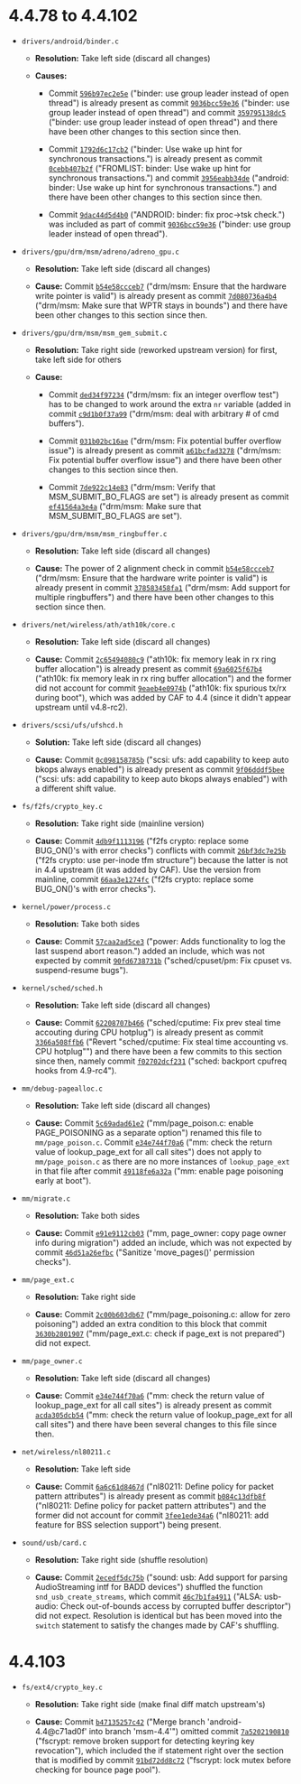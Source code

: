 # 4.4.78 to 4.4.102

* `drivers/android/binder.c`

  * **Resolution:** Take left side (discard all changes)

  * **Causes:**

    * Commit [`596b97ec2e5e`](https://git.kernel.org/pub/scm/linux/kernel/git/stable/linux-stable.git/commit/?id=596b97ec2e5e24c966b9cb4aa9a9766e53ecdd43) ("binder: use group leader instead of open thread") is already present as commit [`9036bcc59e36`](https://source.codeaurora.org/quic/la/kernel/msm-4.4/commit/?id=9036bcc59e36952da230f31187b1ab2f866ebfae) ("binder: use group leader instead of open thread") and commit [`359795138dc5`](https://source.codeaurora.org/quic/la/kernel/msm-4.4/commit/?id=359795138dc5440e09c58025e28ec1b38d648c09) ("binder: use group leader instead of open thread") and there have been other changes to this section since then.

    * Commit [`1792d6c17cb2`](https://git.kernel.org/pub/scm/linux/kernel/git/stable/linux-stable.git/commit/?id=1792d6c17cb282fd8e5cd197a8b33cb78484eb6a) ("binder: Use wake up hint for synchronous transactions.") is already present as commit [`0cebb407b2f`](https://source.codeaurora.org/quic/la/kernel/msm-4.4/commit/?id=0cebb407b2f431d748d9cc85cf7e4232a9223342) ("FROMLIST: binder: Use wake up hint for synchronous transactions.") and commit [`3956eabb34de`](https://source.codeaurora.org/quic/la/kernel/msm-4.4/commit/?id=3956eabb34de6b24bdbe90013c7567867bb139ea) ("android: binder: Use wake up hint for synchronous transactions.") and there have been other changes to this section since then.

    * Commit [`9dac44d5d4b0`](https://git.kernel.org/pub/scm/linux/kernel/git/stable/linux-stable.git/commit/?id=9dac44d5d4b0a7fffe04ad505e0a082e900ad767) ("ANDROID: binder: fix proc->tsk check.") was included as part of commit [`9036bcc59e36`](https://source.codeaurora.org/quic/la/kernel/msm-4.4/commit/?id=9036bcc59e36952da230f31187b1ab2f866ebfae) ("binder: use group leader instead of open thread").


* `drivers/gpu/drm/msm/adreno/adreno_gpu.c`

  * **Resolution:** Take left side (discard all changes)

  * **Cause:** Commit [`b54e58ccceb7`](https://git.kernel.org/pub/scm/linux/kernel/git/stable/linux-stable.git/commit/?id=b54e58ccceb794176b37037e76df3a7ed876b360) ("drm/msm: Ensure that the hardware write pointer is valid") is already present as commit [`7d080736a4b4`](https://source.codeaurora.org/quic/la/kernel/msm-4.4/commit/?id=7d080736a4b4601a16a2d81a4537d0202fc05157) ("drm/msm: Make sure that WPTR stays in bounds") and there have been other changes to this section since then.


* `drivers/gpu/drm/msm/msm_gem_submit.c`

  * **Resolution:** Take right side (reworked upstream version) for first, take left side for others

  * **Cause:**

    * Commit [`ded34f97234`](https://git.kernel.org/pub/scm/linux/kernel/git/stable/linux-stable.git/commit/?id=ded34f972348b0f252256bee161839c1aa5d8ae4) ("drm/msm: fix an integer overflow test") has to be changed to work around the extra `nr` variable (added in commit [`c9d1b0f37a99`](https://source.codeaurora.org/quic/la/kernel/msm-4.4/commit/?id=c9d1b0f37a99eb67d5f96e20ea37d7953558ce3c) ("drm/msm: deal with arbitrary # of cmd buffers").

    * Commit [`031b02bc16ae`](https://git.kernel.org/pub/scm/linux/kernel/git/stable/linux-stable.git/commit/?id=031b02bc16aeeb34c8038026cbbca1e6430c9d75) ("drm/msm: Fix potential buffer overflow issue") is already present as commit [`a61bcfad3278`](https://source.codeaurora.org/quic/la/kernel/msm-4.4/commit/?id=a61bcfad32789785760c516299035d4c28e85670) ("drm/msm: Fix potential buffer overflow issue") and there have been other changes to this section since then.

    * Commit [`7de922c14e83`](https://git.kernel.org/pub/scm/linux/kernel/git/stable/linux-stable.git/commit/?id=7de922c14e838c46b3ce3ff4719bbb82ee307e8d) ("drm/msm: Verify that MSM_SUBMIT_BO_FLAGS are set") is already present as commit [`ef41564a3e4a`](https://source.codeaurora.org/quic/la/kernel/msm-4.4/commit/?id=ef41564a3e4af0c3c101fae76f77b3ea65aca5be) ("drm/msm: Make sure that MSM_SUBMIT_BO_FLAGS are set").


* `drivers/gpu/drm/msm/msm_ringbuffer.c`

  * **Resolution:** Take left side (discard all changes)

  * **Cause:** The power of 2 alignment check in commit [`b54e58ccceb7`](https://git.kernel.org/pub/scm/linux/kernel/git/stable/linux-stable.git/commit/?id=b54e58ccceb794176b37037e76df3a7ed876b360) ("drm/msm: Ensure that the hardware write pointer is valid") is already present in commit [`378583458fa1`](https://source.codeaurora.org/quic/la/kernel/msm-4.4/commit/?id=378583458fa167277b15d145dccce253459393ec) ("drm/msm: Add support for multiple ringbuffers") and there have been other changes to this section since then.


* `drivers/net/wireless/ath/ath10k/core.c`

  * **Resolution:** Take left side (discard all changes)

  * **Cause:** Commit [`2c65494080c9`](https://git.kernel.org/pub/scm/linux/kernel/git/stable/linux-stable.git/commit/?id=2c65494080c900c8a0aa4a865b57a8001960ff26) ("ath10k: fix memory leak in rx ring buffer allocation") is already present as commit [`69a6025f67b4`](https://source.codeaurora.org/quic/la/kernel/msm-4.4/commit/?id=69a6025f67b41a3b03e165db46ea7d346a45ae81) ("ath10k: fix memory leak in rx ring buffer allocation") and the former did not account for commit [`9eaeb4e0974b`](https://source.codeaurora.org/quic/la/kernel/msm-4.4/commit/?id=9eaeb4e0974b976a037b7c55f0fe409bccbb7fdd) ("ath10k: fix spurious tx/rx during boot"), which was added by CAF to 4.4 (since it didn't appear upstream until v4.8-rc2).


* `drivers/scsi/ufs/ufshcd.h`

  * **Solution:** Take left side (discard all changes)

  * **Cause:** Commit [`0c098158785b`](https://git.kernel.org/pub/scm/linux/kernel/git/stable/linux-stable.git/commit/?id=0c098158785b5c8091c0bae3aa505060414076cc) ("scsi: ufs: add capability to keep auto bkops always enabled") is already present as commit [`9f06dddf5bee`](https://source.codeaurora.org/quic/la/kernel/msm-4.4/commit/?id=9f06dddf5beecbcdf36535e0e587c23aaa7785f5) ("scsi: ufs: add capability to keep auto bkops always enabled") with a different shift value.


* `fs/f2fs/crypto_key.c`

  * **Resolution:** Take right side (mainline version)

  * **Cause:** Commit [`4db9f1113196`](https://git.kernel.org/pub/scm/linux/kernel/git/stable/linux-stable.git/commit/?id=4db9f1113196e7b4df4e754e7e770b22aee81c01) ("f2fs crypto: replace some BUG_ON()'s with error checks") conflicts with commit [`26bf3dc7e25b`](https://source.codeaurora.org/quic/la/kernel/msm-4.4/commit/?id=26bf3dc7e25b813ff5c92234f8165941fdc12a63) ("f2fs crypto: use per-inode tfm structure") because the latter is not in 4.4 upstream (it was added by CAF). Use the version from mainline, commit [`66aa3e1274fc`](https://git.kernel.org/pub/scm/linux/kernel/git/stable/linux-stable.git/commit/?id=66aa3e1274fcf887e9d6501a68163270fc7718e7) ("f2fs crypto: replace some BUG_ON()'s with error checks").


* `kernel/power/process.c`

  * **Resolution:** Take both sides

  * **Cause:** Commit [`57caa2ad5ce3`](https://source.codeaurora.org/quic/la/kernel/msm-4.4/commit/?id=57caa2ad5ce35bedb7ab374a2e5b4d7adf63da2b) ("power: Adds functionality to log the last suspend abort reason.") added an include, which was not expected by commit [`90fd6738731b`](https://git.kernel.org/pub/scm/linux/kernel/git/stable/linux-stable.git/commit/?id=90fd6738731b6d105fc8f04832ae17a9ac82c05c) ("sched/cpuset/pm: Fix cpuset vs. suspend-resume bugs").

* `kernel/sched/sched.h`

  * **Resolution:** Take left side (discard all changes)

  * **Cause:** Commit [`62208707b466`](https://git.kernel.org/pub/scm/linux/kernel/git/stable/linux-stable.git/commit/?id=62208707b466cc3c6ce951a7c4b7b4bb9b9192f6) ("sched/cputime: Fix prev steal time accouting during CPU hotplug") is already present as commit [`3366a508ffb6`](https://source.codeaurora.org/quic/la/kernel/msm-4.4/commit/?id=3366a508ffb6b0698dd309d1ca19a66522b886b1) ("Revert "sched/cputime: Fix steal time accounting vs. CPU hotplug"") and there have been a few commits to this section since then, namely commit [`f02702dcf231`](https://source.codeaurora.org/quic/la/kernel/msm-4.4/commit/?id=f02702dcf231c3258aabd702023286f6c01aaa21) ("sched: backport cpufreq hooks from 4.9-rc4").

* `mm/debug-pagealloc.c`

  * **Resolution:** Take left side (discard all changes)

  * **Cause:** Commit [`5c69adad61e2`](https://source.codeaurora.org/quic/la/kernel/msm-4.4/commit/?id=5c69adad61e27f467fa8e1671633e455741e3fae) ("mm/page_poison.c: enable PAGE_POISONING as a separate option") renamed this file to `mm/page_poison.c`. Commit [`e34e744f70a6`](https://git.kernel.org/pub/scm/linux/kernel/git/stable/linux-stable.git/commit/?id=e34e744f70a68f8f16f945a286802898c56a8b5a) ("mm: check the return value of lookup_page_ext for all call sites") does not apply to `mm/page_poison.c` as there are no more instances of `lookup_page_ext` in that file after commit [`49118fe6a32a`](https://source.codeaurora.org/quic/la/kernel/msm-4.4/commit/?id=49118fe6a32a49d198128a6dd1d6bfd0e3b189f8) ("mm: enable page poisoning early at boot").

* `mm/migrate.c`

  * **Resolution:** Take both sides

  * **Cause:** Commit [`e91e9112cb03`](https://source.codeaurora.org/quic/la/kernel/msm-4.4/commit/?id=e91e9112cb03570cf572365bfdaeacd1c13a3dbd) ("mm, page_owner: copy page owner info during migration") added an include, which was not expected by commit [`46d51a26efbc`](https://git.kernel.org/pub/scm/linux/kernel/git/stable/linux-stable.git/commit/?id=46d51a26efbc7cbaa2bc1f01628a00a604193856) ("Sanitize 'move_pages()' permission checks").

* `mm/page_ext.c`

  * **Resolution:** Take right side

  * **Cause:** Commit [`2c00b603db67`](https://source.codeaurora.org/quic/la/kernel/msm-4.4/commit/?id=2c00b603db67af40aa0b02c834cc58fec98d3023) ("mm/page_poisoning.c: allow for zero poisoning") added an extra condition to this block that commit [`3630b2801907`](https://git.kernel.org/pub/scm/linux/kernel/git/stable/linux-stable.git/commit/?id=3630b28019075639a9db00491349e05fbf0f901e) ("mm/page_ext.c: check if page_ext is not prepared") did not expect.

* `mm/page_owner.c`

  * **Resolution:** Take left side (discard all changes)

  * **Cause:** Commit [`e34e744f70a6`](https://git.kernel.org/pub/scm/linux/kernel/git/stable/linux-stable.git/commit/?id=e34e744f70a68f8f16f945a286802898c56a8b5a) ("mm: check the return value of lookup_page_ext for all call sites") is already present as commit [`acda305dcb54`](https://source.codeaurora.org/quic/la/kernel/msm-4.4/commit/?id=acda305dcb5474a401753912db382358b3436ab9) ("mm: check the return value of lookup_page_ext for all call sites") and there have been several changes to this file since then.

* `net/wireless/nl80211.c`

  * **Resolution:** Take left side

  * **Cause:** Commit [`6a6c61d8467d`](https://git.kernel.org/pub/scm/linux/kernel/git/stable/linux-stable.git/commit/?id=6a6c61d8467d2dd7059b7d52773c18f8122e4f68) ("nl80211: Define policy for packet pattern attributes") is already present as commit [`b084c13dfb8f`](https://source.codeaurora.org/quic/la/kernel/msm-4.4/commit/?id=b084c13dfb8f9081192dc7168a94d48f419d09fc) ("nl80211: Define policy for packet pattern attributes") and the former did not account for commit [`3fee1ede34a6`](https://source.codeaurora.org/quic/la/kernel/msm-4.4/commit/?id=3fee1ede34a6c3b2dd7d816643e887c2308f6a78) ("nl80211: add feature for BSS selection support") being present.

* `sound/usb/card.c`

  * **Resolution:** Take right side (shuffle resolution)

  * **Cause:** Commit [`2ecedf5dc75b`](https://source.codeaurora.org/quic/la/kernel/msm-4.4/commit/?id=2ecedf5dc75bc770ec09bd2238e798063aeafc4b) ("sound: usb: Add support for parsing AudioStreaming intf for BADD devices") shuffled the function `snd_usb_create_streams`, which commit [`46c7b1fa4911`](https://git.kernel.org/pub/scm/linux/kernel/git/stable/linux-stable.git/commit/?id=46c7b1fa4911a859a82575e3ffb55b34a89a222d) ("ALSA: usb-audio: Check out-of-bounds access by corrupted buffer descriptor") did not expect. Resolution is identical but has been moved into the `switch` statement to satisfy the changes made by CAF's shuffling.


# 4.4.103

* `fs/ext4/crypto_key.c`

  * **Resolution:** Take right side (make final diff match upstream's)

  * **Cause:** Commit [`b47135257c42`](https://source.codeaurora.org/quic/la/kernel/msm-4.4/commit/?id=b47135257c42a70a26247b05ff0ab42b6ad8fc8a) ("Merge branch 'android-4.4@c71ad0f' into branch 'msm-4.4'") omitted commit [`7a5202190810`](https://git.kernel.org/pub/scm/linux/kernel/git/stable/linux-stable.git/commit/?id=7a5202190810dde1467718235c1f650fcf57592a) ("fscrypt: remove broken support for detecting keyring key revocation"), which included the if statement right over the section that is modified by commit [`91bd72dd8c72`](https://git.kernel.org/pub/scm/linux/kernel/git/stable/linux-stable.git/commit/?id=91bd72dd8c72c603132bbbfd348a4216b8c83f58) ("fscrypt: lock mutex before checking for bounce page pool").
